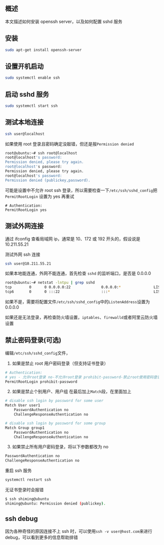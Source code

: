 [//title]: (ubuntu安装openssh服务及配置)
[//englishtitle]: (openssh-installation-and-configuration)
[//category]: (ssh,linux,ubuntu)
[//tags]: (linux,ssh,ubuntu)
[//createtime]: (20190422)
[//updatetime]: (20200422)

## 概述

本文描述如何安装 openssh server，以及如何配置 sshd 服务

## 安装

```bash
sudo apt-get install openssh-server
```

## 设置开机启动

```bash
sudo systemctl enable ssh
```

## 启动 sshd 服务

```bash
sudo systemctl start ssh
```

## 测试本地连接

```bash
ssh user@localhost
```

如果使用 root 登录且密码确定没敲错，但还是报`Permission denied`

```bash
root@ubuntu:~# ssh root@localhost
root@localhost's password:
Permission denied, please try again.
root@localhost's password:
Permission denied, please try again.
root@localhost's password:
Permission denied (publickey,password).
```

可能是设置中不允许 root ssh 登录，所以需要检查一下`/etc/ssh/sshd_config`把 `PermitRootLogin` 设置为 yes 再重试

```text
# Authentication:
PermitRootLogin yes
```

## 测试外网连接

通过 ifconfig 查看局域网 ip，通常是 10、172 或 192 开头的，假设说是 10.211.55.21

测试外网 ssh 连接

```bash
ssh user@10.211.55.21
```

如果本地能连通，外网不能连通，首先检查 `sshd` 的监听端口，是否是 0.0.0.0

```bash
root@ubuntu:~# netstat -lntpu | grep sshd
tcp        0      0 0.0.0.0:22              0.0.0.0:*               LISTEN      21067/sshd
tcp6       0      0 :::22                   :::*                    LISTEN      21067/sshd
```

如果不是，需要将配置文件`/etc/ssh/sshd_config`中的`ListenAddress`设置为 0.0.0.0

如果还是无法登录，再检查防火墙设置，`iptables`、`firewalld`或者阿里云防火墙设置

## 禁止密码登录(可选)

编辑`/etc/ssh/sshd_config`文件，

1. 如果是禁止 root 用户密码登录（但支持证书登录）

```bash
# Authentication:
# yes - 允许root登录 no-不允许root登录 prohibit-password-禁止root使用密码登录
PermitRootLogin prohibit-password
```

2. 如果是禁止个别用户、用户组
   在最后加上`Match`段，在里面加上

```bash
# disable ssh login by password for some user
Match User user1
    PasswordAuthentication no
    ChallengeResponseAuthentication no
```

```bash
# disable ssh login by password for some group
Match Group group1
    PasswordAuthentication no
    ChallengeResponseAuthentication no
```

3. 如果禁止所有用户密码登录，将以下参数都改为 no

```bash
PasswordAuthentication no
ChallengeResponseAuthentication no
```

重启 ssh 服务

```bash
systemctl restart ssh
```

无证书登录时会报错

```bash
$ ssh shiming@ubuntu
shiming@ubuntu: Permission denied (publickey).
```

## ssh debug

因为各种奇怪的原因连接不上 ssh 时，可以使用`ssh -v user@host.com`来进行 debug，可以看到更多的信息帮助排错
